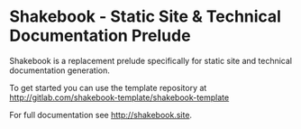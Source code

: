 # Shakebook - Static Site & Technical Documentation Prelude

Shakebook is a replacement prelude specifically for static site and technical documentation generation.

To get started you can use the template repository at http://gitlab.com/shakebook-template/shakebook-template

For full documentation see http://shakebook.site.

